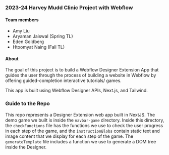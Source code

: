 ### 2023-24 Harvey Mudd Clinic Project with Webflow

#### Team members

- Amy Liu
- Aryaman Jaiswal (Spring TL)
- Eden Goldberg
- Htoomyat Naing (Fall TL)

#### About

The goal of this project is to build a Webflow Designer Extension App that guides the user through the process of building a website in Webflow by offering guided-completion interactive tutorials/ games.

This app is built using Webflow Designer APIs, Next.js, and Tailwind.

### Guide to the Repo

This repo represents a Designer Extension web app built in NextJS. The demo game we built is inside the `navbar-game` directory. Inside this directory,
the `checkFunctions` file has the functions we use to check the user progress in each step of the game, and the `instructionBlobs` contain static text and image
content that we display for each step of the game. The `generateTemplate` file includes a function we use to generate a DOM tree inside the Designer.
